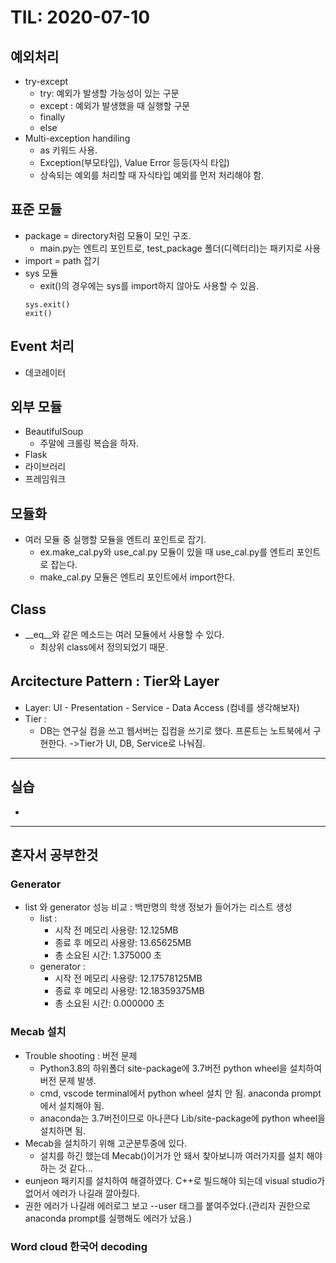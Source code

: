 # TIL: 2020-07-10

## 예외처리
* try-except
    - try: 예외가 발생할 가능성이 있는 구문
    - except : 예외가 발생했을 때 실행할 구문
    - finally
    - else
* Multi-exception handiling
    - as 키워드 사용.
    - Exception(부모타입), Value Error 등등(자식 타입)
    - 상속되는 예외를 처리할 때 자식타입 예외를 먼저 처리해야 함.

## 표준 모듈
* package = directory처럼 모듈이 모인 구조.
    - main.py는 엔트리 포인트로, test_package 폴더(디렉터리)는 패키지로 사용
* import = path 잡기
* sys 모듈
    - exit()의 경우에는 sys를 import하지 않아도 사용할 수 있음.
    ```
    sys.exit()
    exit()
    ```
## Event 처리
* 데코레이터

## 외부 모듈
* BeautifulSoup
    - 주말에 크롤링 복습을 하자.
* Flask
* 라이브러리
* 프레임워크

## 모듈화
* 여러 모듈 중 실행할 모듈을 엔트리 포인트로 잡기.
    - ex.make_cal.py와 use_cal.py 모듈이 있을 때 use_cal.py를 엔트리 포인트로 잡는다.
    - make_cal.py 모듈은 엔트리 포인트에서 import한다.

## Class
* __eq__와 같은 메소드는 여러 모듈에서 사용할 수 있다.
    - 최상위 class에서 정의되었기 때문.

## Arcitecture Pattern : Tier와 Layer
* Layer: UI - Presentation - Service - Data Access (컴네를 생각해보자)
* Tier : 
    - DB는 연구실 컴을 쓰고 웹서버는 집컴을 쓰기로 했다. 프론트는 노트북에서 구현한다. ->Tier가 UI, DB, Service로 나눠짐.

***

## 실습
* 

***

## 혼자서 공부한것
### Generator
* list 와 generator 성능 비교 : 백만명의 학생 정보가 들어가는 리스트 생성
    - list : 
        - 시작 전 메모리 사용량: 12.125MB
        - 종료 후 메모리 사용량: 13.65625MB
        - 총 소요된 시간: 1.375000 초
    - generator :
        - 시작 전 메모리 사용량: 12.17578125MB
        - 종료 후 메모리 사용량: 12.18359375MB
        - 총 소요된 시간: 0.000000 초

### Mecab 설치
* Trouble shooting : 버전 문제
    - Python3.8의 하위폴더 site-package에 3.7버전 python wheel을 설치하여 버전 문제 발생.
    - cmd, vscode terminal에서 python wheel 설치 안 됨. anaconda prompt에서 설치해야 됨.
    - anaconda는 3.7버전이므로 아나콘다 Lib/site-package에 python wheel을 설치하면 됨.
* Mecab을 설치하기 위해 고군분투중에 있다. 
    - 설치를 하긴 했는데 Mecab()이거가 안 돼서 찾아보니까 여러가지를 설치 해야 하는 것 같다...
* eunjeon 패키지를 설치하여 해결하였다. C++로 빌드해야 되는데 visual studio가 없어서 에러가 나길래 깔아줬다.
* 권한 에러가 나길래 에러로그 보고 --user 태그를 붙여주었다.(관리자 권한으로 anaconda prompt를 실행해도 에러가 났음.)

### Word cloud 한국어 decoding
